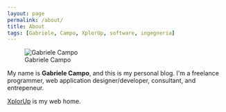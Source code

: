 ```yaml
---
layout: page
permalink: /about/
title: About
tags: [Gabriele, Campo, XplorUp, software, ingegneria]
---
```


<figure>
  <img src="{{ site.url }}/assets/img/page/about/gab.jpg" alt="Gabriele Campo">
  <figcaption>Gabriele Campo</figcaption>
</figure>

My name is **Gabriele Campo**, and this is my personal blog.
I'm a freelance programmer, web application designer/developer, consultant, and entrepeneur.

[XplorUp][xplorup] is my web home.

[xplorup]: http://www.xplorup.com
